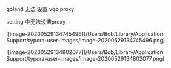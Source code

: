 goland 无法 设置 vgo proxy



setting 中无法设置proxy

![image-20200529134745496](/Users/Bob/Library/Application Support/typora-user-images/image-20200529134745496.png)

![image-20200529134802077](/Users/Bob/Library/Application Support/typora-user-images/image-20200529134802077.png)

